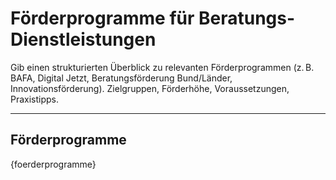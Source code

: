 # Förderprogramme für Beratungs-Dienstleistungen

Gib einen strukturierten Überblick zu relevanten Förderprogrammen (z. B. BAFA, Digital Jetzt, Beratungsförderung Bund/Länder, Innovationsförderung). Zielgruppen, Förderhöhe, Voraussetzungen, Praxistipps.

---

## Förderprogramme

{foerderprogramme}

